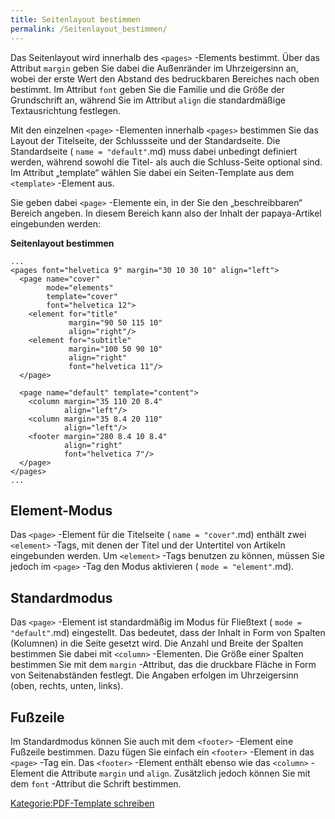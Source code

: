 ```yaml
---
title: Seitenlayout bestimmen
permalink: /Seitenlayout_bestimmen/
---
```


Das Seitenlayout wird innerhalb des `<pages>` -Elements bestimmt. Über das Attribut `margin` geben Sie dabei die Außenränder im Uhrzeigersinn an, wobei der erste Wert den Abstand des bedruckbaren Bereiches nach oben bestimmt. Im Attribut `font` geben Sie die Familie und die Größe der Grundschrift an, während Sie im Attribut `align` die standardmäßige Textausrichtung festlegen.

Mit den einzelnen `<page>` -Elementen innerhalb `<pages>` bestimmen Sie das Layout der Titelseite, der Schlussseite und der Standardseite. Die Standardseite ( `name =
      "default"`.md) muss dabei unbedingt definiert werden, während sowohl die Titel- als auch die Schluss-Seite optional sind. Im Attribut „template“ wählen Sie dabei ein Seiten-Template aus dem `<template>` -Element aus.

Sie geben dabei `<page>` -Elemente ein, in der Sie den „beschreibbaren“ Bereich angeben. In diesem Bereich kann also der Inhalt der papaya-Artikel eingebunden werden:

**Seitenlayout bestimmen**

~~~~ {.xml}
...
<pages font="helvetica 9" margin="30 10 30 10" align="left">
  <page name="cover"
        mode="elements"
        template="cover"
        font="helvetica 12">
    <element for="title"
             margin="90 50 115 10"
             align="right"/>
    <element for="subtitle"
             margin="100 50 90 10"
             align="right"
             font="helvetica 11"/>
  </page>

  <page name="default" template="content">
    <column margin="35 110 20 8.4"
            align="left"/>
    <column margin="35 8.4 20 110"
            align="left"/>
    <footer margin="280 8.4 10 8.4"
            align="right"
            font="helvetica 7"/>
  </page>
</pages>
...
~~~~

Element-Modus
-------------

Das `<page>` -Element für die Titelseite ( `name = "cover"`.md) enthält zwei `<element>` -Tags, mit denen der Titel und der Untertitel von Artikeln eingebunden werden. Um `<element>` -Tags benutzen zu können, müssen Sie jedoch im `<page>` -Tag den Modus aktivieren ( `mode =
      "element"`.md).

Standardmodus
-------------

Das `<page>` -Element ist standardmäßig im Modus für Fließtext ( `mode = "default"`.md) eingestellt. Das bedeutet, dass der Inhalt in Form von Spalten (Kolumnen) in die Seite gesetzt wird. Die Anzahl und Breite der Spalten bestimmen Sie dabei mit `<column>` -Elementen. Die Größe einer Spalten bestimmen Sie mit dem `margin` -Attribut, das die druckbare Fläche in Form von Seitenabständen festlegt. Die Angaben erfolgen im Uhrzeigersinn (oben, rechts, unten, links).

Fußzeile
--------

Im Standardmodus können Sie auch mit dem `<footer>` -Element eine Fußzeile bestimmen. Dazu fügen Sie einfach ein `<footer>` -Element in das `<page>` -Tag ein. Das `<footer>` -Element enthält ebenso wie das `<column>` -Element die Attribute `margin` und `align`. Zusätzlich jedoch können Sie mit dem `font` -Attribut die Schrift bestimmen.

[Kategorie:PDF-Template schreiben](export_de/Kategorie:PDF-Template_schreiben.md)